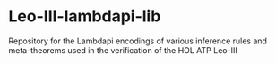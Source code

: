 # Leo-III-lambdapi-lib
Repository for the Lambdapi encodings of various inference rules and meta-theorems used in the verification of the HOL ATP Leo-III
